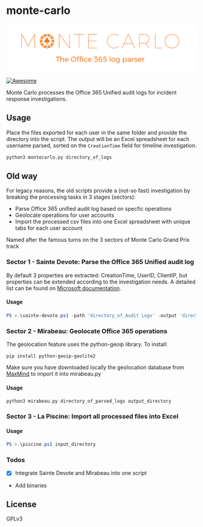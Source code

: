 # monte-carlo

![](https://raw.githubusercontent.com/nov3mb3r/monte-carlo/master/monte%20carlo.PNG)

[![Awesome](https://awesome.re/badge.svg)](https://awesome.re)

Monte Carlo processes the Office 365 Unified audit logs for incident response investigations. 

## Usage
Place the files exported for each user in the same folder and provide the directory into the script. The output will be an Excel spreadsheet for each username parsed, sorted on the `CreationTime` field for timeline investigation.

```python
python3 montecarlo.py directory_of_logs
```

## Old way
For legacy reasons, the old scripts provide a (not-so fast) investigation by breaking the processing tasks in 3 stages (sectors): 

 - Parse Office 365 unified audit log based on specfic operations
 - Geolocate operations for user accounts 
 - Import the processed csv files into one Excel spreadsheet with unique tabs for each user account

Named after the famous turns on the 3 sectors of Monte Carlo Grand Prix track

### Sector 1 - Sainte Devote: Parse the Office 365 Unified audit log

By default 3 properties are extracted: CreationTime, UserID, ClientIP, but properties can be extended according to the investigation needs.
A detailed list can be found on [Microsoft documentation](https://docs.microsoft.com/en-us/microsoft-365/compliance/detailed-properties-in-the-office-365-audit-log?view=o365-worldwide).

#### Usage

```powershell
PS >.\sainte-devote.ps1 -path 'directory_of_Audit Logs' -output 'directory_of_parsed_logs'
```

### Sector 2 - Mirabeau: Geolocate Office 365 operations

The geolocation feature uses the python-geoip library. To install:
```
pip install python-geoip-geolite2
```
Make sure you have downloaded locally the geolocation database from [MaxMind](https://dev.maxmind.com/geoip/geoip2/web-services/) to import it into mirabeau.py
#### Usage
```
python3 mirabeau.py directory_of_parsed_logs output_directory
```

### Sector 3 - La Piscine: Import all processed files into Excel
#### Usage

```powershell
PS >.\piscine.ps1 input_directory
```


### Todos

 - [x] Integrate Sainte Devote and Mirabeau into one script
 - Add binaries

License
----

GPLv3
 
